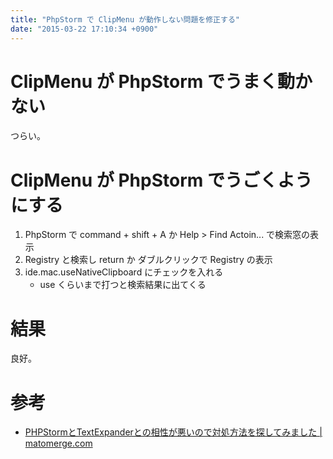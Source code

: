 ```yaml
---
title: "PhpStorm で ClipMenu が動作しない問題を修正する"
date: "2015-03-22 17:10:34 +0900"
---
```


# ClipMenu が PhpStorm でうまく動かない

つらい。

# ClipMenu が PhpStorm でうごくようにする

1. PhpStorm で command + shift + A か Help > Find Actoin... で検索窓の表示
2. Registry と検索し return か ダブルクリックで Registry の表示
3. ide.mac.useNativeClipboard にチェックを入れる
    - use くらいまで打つと検索結果に出てくる

# 結果

良好。

# 参考

- [PHPStormとTextExpanderとの相性が悪いので対処方法を探してみました | matomerge.com](http://matomerge.com/phpstorm-is-incompatible-with-textexpander/)
